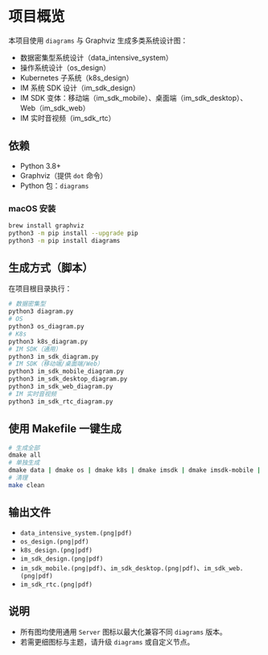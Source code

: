 # 项目概览

本项目使用 `diagrams` 与 Graphviz 生成多类系统设计图：

- 数据密集型系统设计（data_intensive_system）
- 操作系统设计（os_design）
- Kubernetes 子系统（k8s_design）
- IM 系统 SDK 设计（im_sdk_design）
- IM SDK 变体：移动端（im_sdk_mobile）、桌面端（im_sdk_desktop）、Web（im_sdk_web）
- IM 实时音视频（im_sdk_rtc）

## 依赖

- Python 3.8+
- Graphviz（提供 `dot` 命令）
- Python 包：`diagrams`

### macOS 安装

```bash
brew install graphviz
python3 -m pip install --upgrade pip
python3 -m pip install diagrams
```

## 生成方式（脚本）

在项目根目录执行：

```bash
# 数据密集型
python3 diagram.py
# OS
python3 os_diagram.py
# K8s
python3 k8s_diagram.py
# IM SDK（通用）
python3 im_sdk_diagram.py
# IM SDK（移动端/桌面端/Web）
python3 im_sdk_mobile_diagram.py
python3 im_sdk_desktop_diagram.py
python3 im_sdk_web_diagram.py
# IM 实时音视频
python3 im_sdk_rtc_diagram.py
```

## 使用 Makefile 一键生成

```bash
# 生成全部
dmake all
# 单独生成
dmake data | dmake os | dmake k8s | dmake imsdk | dmake imsdk-mobile | dmake imsdk-desktop | dmake imsdk-web | dmake imsdk-rtc
# 清理
make clean
```

## 输出文件

- `data_intensive_system.(png|pdf)`
- `os_design.(png|pdf)`
- `k8s_design.(png|pdf)`
- `im_sdk_design.(png|pdf)`
- `im_sdk_mobile.(png|pdf)`、`im_sdk_desktop.(png|pdf)`、`im_sdk_web.(png|pdf)`
- `im_sdk_rtc.(png|pdf)`

## 说明

- 所有图均使用通用 `Server` 图标以最大化兼容不同 `diagrams` 版本。
- 若需更细图标与主题，请升级 `diagrams` 或自定义节点。
